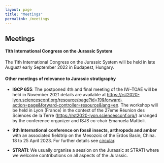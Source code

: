 ```yaml
---
layout: page
title: "Meetings"
permalink: /meetings
---
```

## Meetings

#### 11th International Congress on the Jurassic System
The 11th International Congress on the Jurassic System will be held in late August/ early September 2022 in Budapest, Hungary.

#### Other meetings of relevance to Jurassic stratigraphy
* **IGCP 655**: The postponed 4th and final meeting of the IW–TOAE will be held in November 2021 details are available at <https://rst2020-lyon.sciencesconf.org/resource/page?id=19&forward-action=page&forward-controller=resource&lang=en>. The workshop will be held in Lyon (France) in the context of the 27eme Réunion des Sciences de la Terre (<https://rst2020-lyon.sciencesconf.org/>) arranged by the conference organizer and ISJS co-chair Emanuela Mattioli.

* **9th International conference on fossil insects, arthropods and amber** with an associated fieldtrip on the Mesozoic of the Erdos Basin, China. 18 to 25 April 2023. For further details see [circular](files/9th_conference_on_fossil_insects.pdf).

* **STRATI**: We usually organise a session on the Jurassic at STRATI where we welcome contributions on all aspects of the Jurassic.
